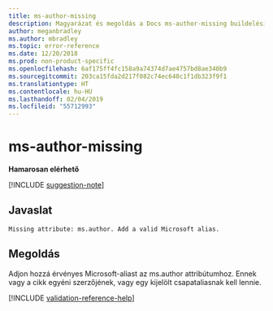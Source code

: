 ```yaml
---
title: ms-author-missing
description: Magyarázat és megoldás a Docs ms-author-missing buildelési problémájára
author: meganbradley
ms.author: mbradley
ms.topic: error-reference
ms.date: 12/20/2018
ms.prod: non-product-specific
ms.openlocfilehash: 6af175ff4fc158a9a74374d7ae4757bd8ae340b9
ms.sourcegitcommit: 203ca15fda2d217f082c74ec648c1f1db323f9f1
ms.translationtype: HT
ms.contentlocale: hu-HU
ms.lasthandoff: 02/04/2019
ms.locfileid: "55712993"
---
```

# <a name="ms-author-missing"></a>ms-author-missing

**Hamarosan elérhető**

[!INCLUDE [suggestion-note](includes/suggestion-note.md)]

## <a name="suggestion"></a>Javaslat

`Missing attribute: ms.author. Add a valid Microsoft alias.`

## <a name="resolution"></a>Megoldás

Adjon hozzá érvényes Microsoft-aliast az ms.author attribútumhoz. Ennek vagy a cikk egyéni szerzőjének, vagy egy kijelölt csapataliasnak kell lennie.

<!--make sure to add this file to your includes folder and verify the path-->
[!INCLUDE [validation-reference-help](includes/validation-reference-help.md)]